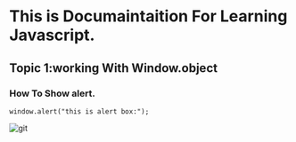 # This is Documaintaition For Learning Javascript.
## Topic 1:working With Window.object
### How To Show alert.

~~~
window.alert("this is alert box:");
~~~
![git](https://user-images.githubusercontent.com/95132499/143727934-2075447a-dc0d-43ec-9a38-fd2d7490f7a1.jpg)

